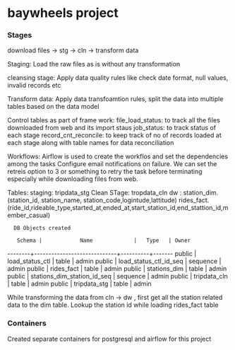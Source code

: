 # baywheels project

### Stages

download files -> stg -> cln -> transform data

Staging: Load the raw files as is without any transformation

cleansing stage: Apply data quality rules like check date format, null values, invalid records etc

Transform data: Apply data transfoamtion rules, split the data into multiple tables based on the data model

Control tables as part of frame work:
file_load_status:  to track all the files downloaded from web and its import staus
job_status: to track status of each stage 
record_cnt_reconcile: to keep track of no of records loaded at each stage along with table names for data reconciliation

Workflows: Airflow is used to create the workflos and set the dependencies among the tasks
Configure email notifications on failure.
We can set the retreis option to 3 or something to retry the task before terminating especially while downloading files from web.


Tables: 
staging:  tripdata_stg
Clean STage: tropdata_cln
dw :  station_dim. (station_id, station_name, station_code,logintude,lattitude)
      rides_fact.  (ride_id,rideable_type,started_at,ended_at,start_station_id,end_stattion_id,member_casual)
      
      DB Objects created
      
       Schema |            Name             |   Type   | Owner 
--------+-----------------------------+----------+-------
 public | load_status_ctl             | table    | admin
 public | load_status_ctl_id_seq      | sequence | admin
 public | rides_fact                  | table    | admin
 public | stations_dim                | table    | admin
 public | stations_dim_station_id_seq | sequence | admin
 public | tripdata_cln                | table    | admin
 public | tripdata_stg                | table    | admin
      
While transforming the data from cln -> dw , first get all the station related data to the dim table.
Lookup the station id while loading rides_fact table

### Containers
Created separate containers for postgresql and airflow for this project
